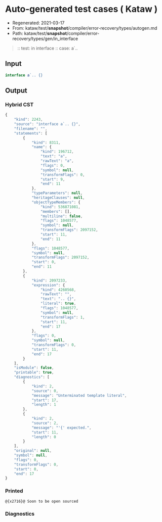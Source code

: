 # Auto-generated test cases ( Kataw )
- Regenerated: 2021-03-17
- From: kataw/test/__snapshot__/compiler/error-recovery/types/autogen.md
- Path: kataw/test/__snapshot__/compiler/error-recovery/types/gen/in_interface
> :: test: in interface
> :: case: a`..
## Input

`````js
interface a`.. {}
`````

## Output

### Hybrid CST

```javascript
{
    "kind": 2243,
    "source": "interface a`.. {}",
    "filename": "",
    "statements": [
        {
            "kind": 8311,
            "name": {
                "kind": 196712,
                "text": "a",
                "rawText": "a",
                "flags": 0,
                "symbol": null,
                "transformFlags": 0,
                "start": 9,
                "end": 11
            },
            "typeParameters": null,
            "heritageClauses": null,
            "objectTypeMembers": {
                "kind": 536871081,
                "members": [],
                "multiline": false,
                "flags": 1048577,
                "symbol": null,
                "transformFlags": 2097152,
                "start": 11,
                "end": 11
            },
            "flags": 1048577,
            "symbol": null,
            "transformFlags": 2097152,
            "start": 0,
            "end": 11
        },
        {
            "kind": 2097233,
            "expression": {
                "kind": 4260568,
                "rawText": "",
                "text": ".. {}",
                "literal": true,
                "flags": 1048577,
                "symbol": null,
                "transformFlags": 1,
                "start": 11,
                "end": 17
            },
            "flags": 0,
            "symbol": null,
            "transformFlags": 0,
            "start": 11,
            "end": 17
        }
    ],
    "isModule": false,
    "printable": true,
    "diagnostics": [
        {
            "kind": 2,
            "source": 0,
            "message": "Unterminated template literal",
            "start": 17,
            "length": 1
        },
        {
            "kind": 2,
            "source": 2,
            "message": "'{' expected.",
            "start": 11,
            "length": 0
        }
    ],
    "original": null,
    "symbol": null,
    "flags": 0,
    "transformFlags": 0,
    "start": 0,
    "end": 17
}
```

### Printed

```javascript
@{x2716}@ Soon to be open sourced
```

### Diagnostics

```javascript

```

